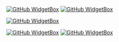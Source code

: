 [![GitHub WidgetBox](https://github-widgetbox.vercel.app/api/profile?username=HU-CODERS&data=followers,commits&theme=darkmode)](https://github.com/HU-CODERS)
[![GitHub WidgetBox](https://github-widgetbox.vercel.app/api/skills?languages=javascript,typescript,java,html,css,json,yaml,md&theme=darkmode&includeNames=true)](https://github.com/HU-CODERS)

[![GitHub WidgetBox](https://github-widgetbox.vercel.app/api/skills?frameworks=react,next,expressjs&theme=darkmode&includeNames=true)](https://github.com/HU-CODERS)

[![GitHub WidgetBox](https://github-widgetbox.vercel.app/api/skills?tools=git,npm,nodejs,mongodb,vercel,vscode&theme=darkmode&includeNames=true)](https://github.com/HU-CODERS)
[![GitHub WidgetBox](https://github-widgetbox.vercel.app/api/skills?software=windows,vscode&theme=darkmode&includeNames=true)](https://github.com/HU-CODERS)
